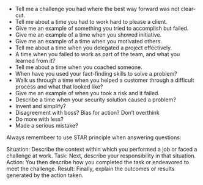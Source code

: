 * Tell me a challenge you had where the best way forward was not clear-cut.
* Tell me about a time you had to work hard to please a client.
* Give me an example of something you tried to accomplish but failed.
* Give me an example of a time when you showed initiative.
* Give me an example of a time when you motivated others.
* Tell me about a time when you delegated a project effectively.
* A time when you failed to work as part of the team, and what you learned from it?
* Tell me about a time when you coached someone.
* When have you used your fact-finding skills to solve a problem?
* Walk us through a time when you helped a customer through a difficult process and what that looked like?
* Give me an example of when you took a risk and it failed.
* Describe a time when your  security solution caused a problem?
* Invent and simplify?
* Disagreement with boss? Bias for action? Don’t overthink
* Do more with less?
* Made a serious mistake?

Always remembeer to use STAR principle when answering questions: 

Situation: Describe the context within which you performed a job or faced a challenge at work.
Task: Next, describe your responsibility in that situation. 
Action: You then describe how you completed the task or endeavored to meet the challenge.
Result: Finally, explain the outcomes or results generated by the action taken.
